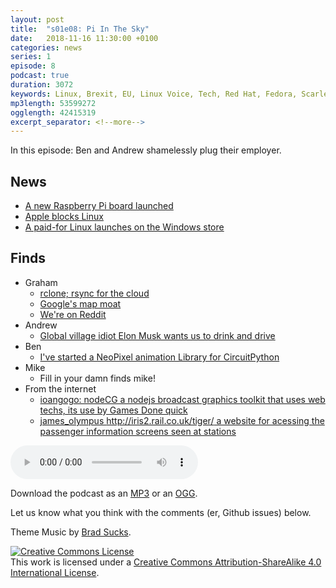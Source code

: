 ```yaml
---
layout: post
title:  "s01e08: Pi In The Sky"
date:   2018-11-16 11:30:00 +0100
categories: news
series: 1
episode: 8
podcast: true
duration: 3072
keywords: Linux, Brexit, EU, Linux Voice, Tech, Red Hat, Fedora, Scarlet cap, IBM
mp3length: 53599272
ogglength: 42415319
excerpt_separator: <!--more-->
---
```


In this episode: Ben and Andrew shamelessly plug their employer.

<!--more-->

## News
* [A new Raspberry Pi board launched](https://www.raspberrypi.org/blog/new-product-raspberry-pi-3-model-a/) 
* [Apple blocks Linux](https://www.phoronix.com/scan.php?page=news_item&px=Apple-T2-Blocks-Linux-UEFI)
* [A paid-for Linux launches on the Windows store](https://www.microsoft.com/en-gb/p/wlinux/9nv1gv1pxz6p?activetab=pivot:overviewtab
)

## Finds
* Graham
  * [rclone; rsync for the cloud](https://rclone.org/)
  * [Google's map moat](https://www.justinobeirne.com/google-maps-moat/)
  * [We're on Reddit](https://www.reddit.com/r/BugReportPodcast/)
* Andrew 
  * [Global village idiot Elon Musk wants us to drink and drive](https://www.theguardian.com/technology/2018/nov/13/mexico-tequila-council-elon-musk-teslaquila)
* Ben
  * [I've started a NeoPixel animation Library for CircuitPython](https://github.com/benevpi/CircuitPythonAnimations)
* Mike
  * Fill in your damn finds mike!
* From the internet
  * [ioangogo: nodeCG a nodejs broadcast graphics toolkit that uses web techs, its use by Games Done quick](https://nodecg.com)
  * [james_olympus http://iris2.rail.co.uk/tiger/ a website for acessing the passenger information screens seen at stations]( http://iris2.rail.co.uk/tiger/)
  
<audio controls>
  <source src="http://bugreport.co.uk/assets/bugreport_s1e8.ogg" type="audio/ogg">
  <source src="http://bugreport.co.uk/assets/bugreport_s1e8.mp3" type="audio/mpeg">
</audio>

Download the podcast as an [MP3](http://bugreport.co.uk/assets/bugreport_s1e7.mp3) or an [OGG](http://bugreport.co.uk/assets/bugreport_s1e7.ogg).

Let us know what you think with the comments (er, Github issues) below.

Theme Music by [Brad Sucks](http://www.bradsucks.net/).

<a rel="license" href="http://creativecommons.org/licenses/by-sa/4.0/"><img alt="Creative Commons License" style="border-width:0" src="https://i.creativecommons.org/l/by-sa/4.0/88x31.png" /></a><br />This work is licensed under a <a rel="license"  href="http://creativecommons.org/licenses/by-sa/4.0/">Creative Commons Attribution-ShareAlike 4.0 International License</a>.

